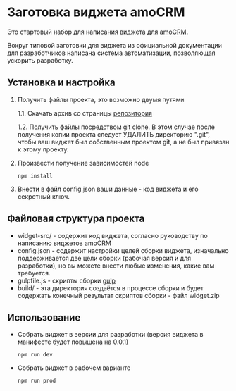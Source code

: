 # Заготовка виджета amoCRM

Это стартовый набор для написания виджета для [amoCRM](https://developers.amocrm.ru/widgets/).

Вокруг типовой заготовки для виджета из официальной документации для разработчиков написана система автоматизации, позволяющая ускорить разработку.

## Установка и настройка

1. Получить файлы проекта, это возможно двумя путями

   1.1. Скачать архив со страницы [репозитория](https://bitbucket.org/GlebVarenov/amocrm_widget_gulp/downloads/)

   1.2. Получить файлы посредством git clone. В этом случае после получения копии проекта следует УДАЛИТЬ директорию ".git", чтобы ваш виджет был собственным проектом git, а не был привязан к этому проекту.

2. Произвести получение зависимостей node

    ``` shell
    npm install
    ```

3. Внести в файл config.json ваши данные - код виджета и его секретный ключ.

## Файловая структура проекта

* widget-src/   - содержит код виджета, согласно руководству по написанию виджетов amoCRM
* config.json   - содержит настройки целей сборки виджета, изначально поддерживается две цели сборки (рабочая версия и для разработки), но вы можете внести любые изменения, какие вам требуется.
* gulpfile.js   - скрипты сборки [gulp](https://gulpjs.com/)
* build/        - эта директория создаётся в процессе сборки и будет содержать конечный результат скриптов сборки - файл widget.zip

## Использование

* Собрать виджет в версии для разработки (версия виджета в манифесте будет повышена на 0.0.1)

    ``` shell
    npm run dev
    ```

* Собрать виджет в рабочем варианте

    ``` shell
    npm run prod
    ```
